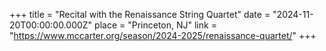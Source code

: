 +++
title = "Recital with the Renaissance String Quartet"
date = "2024-11-20T00:00:00.000Z"
place = "Princeton, NJ"
link = "https://www.mccarter.org/season/2024-2025/renaissance-quartet/"
+++


